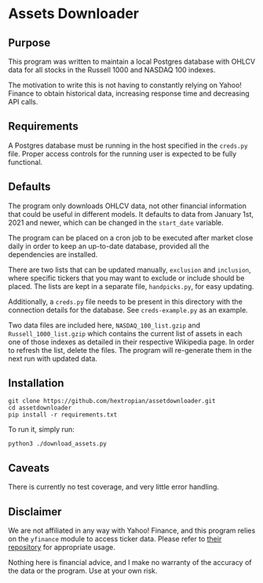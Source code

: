 # Assets Downloader

## Purpose
This program was written to maintain a local Postgres database with OHLCV data for all stocks in the Russell 1000 and NASDAQ 100 indexes.

The motivation to write this is not having to constantly relying on Yahoo! Finance to obtain historical data, increasing response time and decreasing API calls.

## Requirements

A Postgres database must be running in the host specified in the `creds.py` file. Proper access controls for the running user is expected to be fully functional.

## Defaults
The program only downloads OHLCV data, not other financial information that could be useful in different models. It defaults to data from January 1st, 2021 and newer, which can be changed in the `start_date` variable.

The program can be placed on a cron job to be executed after market close daily in order to keep an up-to-date database, provided all the dependencies are installed.

There are two lists that can be updated manually, `exclusion` and `inclusion`, where specific tickers that you may want to exclude or include should be placed. The lists are kept in a separate file, `handpicks.py`, for easy updating.

Additionally, a `creds.py` file needs to be present in this directory with the connection details for the database. See `creds-example.py` as an example.

Two data files are included here, `NASDAQ_100_list.gzip` and `Russell_1000_list.gzip` which contains the current list of assets in each one of those indexes as detailed in their respective Wikipedia page. In order to refresh the list, delete the files. The program will re-generate them in the next run with updated data.

## Installation

```
git clone https://github.com/hextropian/assetdownloader.git
cd assetdownloader
pip install -r requirements.txt
```

To run it, simply run:

```
python3 ./download_assets.py
```

## Caveats

There is currently no test coverage, and very little error handling.

## Disclaimer

We are not affiliated in any way with Yahoo! Finance, and this program relies on the `yfinance` module to access ticker data. Please refer to [their repository](https://github.com/ranaroussi/yfinance) for appropriate usage.

Nothing here is financial advice, and I make no warranty of the accuracy of the data or the program. Use at your own risk.